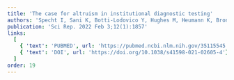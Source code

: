 ```yaml
---
title: 'The case for altruism in institutional diagnostic testing'
authors: 'Specht I, Sani K, Botti-Lodovico Y, Hughes M, Heumann K, Bronson A, Marshall J, Baron E, Parrie E, Glennon O, Fry B, Colubri A, Sabeti PC'
publication: 'Sci Rep. 2022 Feb 3;12(1):1857'
links:
  [
    { 'text': 'PUBMED', url: 'https://pubmed.ncbi.nlm.nih.gov/35115545'},
    { 'text': 'DOI', url: 'https://doi.org/10.1038/s41598-021-02605-4'},
  ]
order: 19
---
```

